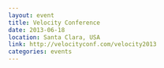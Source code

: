 ```yaml
---
layout: event
title: Velocity Conference
date: 2013-06-18
location: Santa Clara, USA
link: http://velocityconf.com/velocity2013
categories: events
---
```

